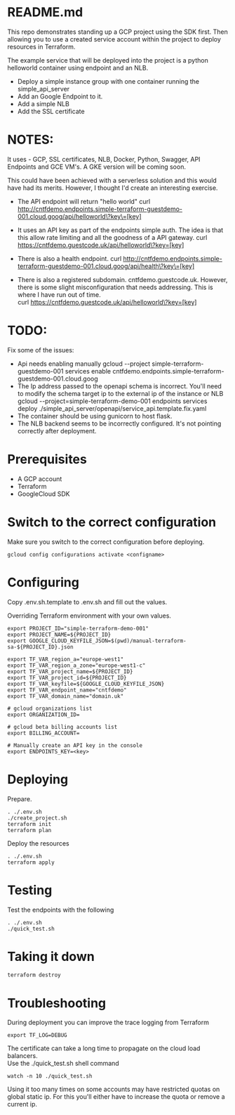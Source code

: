 # README.md
This repo demonstrates standing up a GCP project using the SDK first. 
Then allowing you to use a created service account within the project to deploy resources in Terraform.

The example service that will be deployed into the project is a python helloworld container using endpoint and an NLB.  

* Deploy a simple instance group with one container running the simple_api_server
* Add an Google Endpoint to it.  
* Add a simple NLB
* Add the SSL certificate

# NOTES:
It uses - GCP, SSL certificates, NLB, Docker, Python, Swagger, API Endpoints and GCE VM's.  A GKE version will be coming soon.

This could have been achieved with a serverless solution and this would have had its merits. However, I thought I'd create an interesting exercise.  

* The API endpoint will return "hello world"
curl http://cntfdemo.endpoints.simple-terraform-guestdemo-001.cloud.goog/api/helloworld\?key\=[key]

* It uses an API key as part of the endpoints simple auth.  The idea is that this allow rate limiting and all the goodness of a API gateway.
curl https://cntfdemo.guestcode.uk/api/helloworld\?key=[key]

* There is also a health endpoint. 
curl http://cntfdemo.endpoints.simple-terraform-guestdemo-001.cloud.goog/api/health\?key\=[key]

* There is also a registered subdomain. cntfdemo.guestcode.uk.  However, there is some slight misconfiguration that needs addressing.  This is where I have run out of time.  
curl https://cntfdemo.guestcode.uk/api/helloworld\?key=[key]



# TODO:
Fix some of the issues:
* Api needs enabling manually
    gcloud --project simple-terraform-guestdemo-001 services enable cntfdemo.endpoints.simple-terraform-guestdemo-001.cloud.goog
* The Ip address passed to the openapi schema is incorrect.  You'll need to modify the schema target ip to the external ip of the instance or NLB
    gcloud --project=simple-terraform-demo-001 endpoints services deploy ./simple_api_server/openapi/service_api.template.fix.yaml
* The container should be using gunicorn to host flask.
* The NLB backend seems to be incorrectly configured.  It's not pointing correctly after deployment.


# Prerequisites
* A GCP account
* Terraform
* GoogleCloud SDK

# Switch to the correct configuration 
Make sure you switch to the correct configuration before deploying.
```
gcloud config configurations activate <configname>
```

# Configuring 
Copy .env.sh.template to .env.sh and fill out the values.

Overriding Terraform environment with your own values. 
```
export PROJECT_ID="simple-terraform-demo-001"
export PROJECT_NAME=${PROJECT_ID}
export GOOGLE_CLOUD_KEYFILE_JSON=$(pwd)/manual-terraform-sa-${PROJECT_ID}.json

export TF_VAR_region_a="europe-west1"
export TF_VAR_region_a_zone="europe-west1-c"
export TF_VAR_project_name=${PROJECT_ID}
export TF_VAR_project_id=${PROJECT_ID}
export TF_VAR_keyfile=${GOOGLE_CLOUD_KEYFILE_JSON}
export TF_VAR_endpoint_name="cntfdemo"
export TF_VAR_domain_name="domain.uk"

# gcloud organizations list
export ORGANIZATION_ID=

# gcloud beta billing accounts list
export BILLING_ACCOUNT=

# Manually create an API key in the console
export ENDPOINTS_KEY=<key>
```

# Deploying
Prepare.
```
. ./.env.sh
./create_project.sh
terraform init
terraform plan
```

Deploy the resources 
```
. ./.env.sh
terraform apply
```

# Testing 
Test the endpoints with the following 
```
. ./.env.sh
./quick_test.sh
```

# Taking it down

```
terraform destroy
```


# Troubleshooting
During deployment you can improve the trace logging from Terraform

```
export TF_LOG=DEBUG
```

The certificate can take a long time to propagate on the cloud load balancers.  
Use the ./quick_test.sh shell command

```
watch -n 10 ./quick_test.sh
```

Using it too many times on some accounts may have restricted quotas on global static ip. 
For this you'll either have to increase the quota or remove a current ip.

